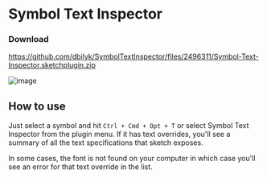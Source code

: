# Symbol Text Inspector  

### Download
https://github.com/dbilyk/SymbolTextInspector/files/2496311/Symbol-Text-Inspector.sketchplugin.zip

![image](http://dmitribilyk.com/images/SymbolTextInspector/screenshot.png)

## How to use

Just select a symbol and hit `Ctrl + Cmd + Opt + T` or select Symbol Text Inspector from the plugin menu.  If it has text overrides, you'll see a summary of all the text specifications that sketch exposes. 

In some cases, the font is not found on your computer in which case you'll see an error for that text override in the list.  
